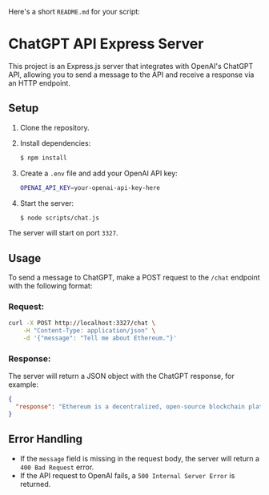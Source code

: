 Here's a short `README.md` for your script:

# ChatGPT API Express Server

This project is an Express.js server that integrates with OpenAI's ChatGPT API,
allowing you to send a message to the API and receive a response via an HTTP endpoint.

## Setup

1. Clone the repository.

2. Install dependencies:

   ```bash
   $ npm install
   ```

3. Create a `.env` file and add your OpenAI API key:

   ```bash
   OPENAI_API_KEY=your-openai-api-key-here
   ```

4. Start the server:

   ```bash
   $ node scripts/chat.js
   ```

The server will start on port `3327`.

## Usage

To send a message to ChatGPT, make a POST request to the `/chat` endpoint with the following format:

### Request:
```bash
curl -X POST http://localhost:3327/chat \
    -H "Content-Type: application/json" \
    -d '{"message": "Tell me about Ethereum."}'
```

### Response:
The server will return a JSON object with the ChatGPT response, for example:

```json
{
  "response": "Ethereum is a decentralized, open-source blockchain platform..."
}
```

## Error Handling

- If the `message` field is missing in the request body, the server will return a `400 Bad Request` error.
- If the API request to OpenAI fails, a `500 Internal Server Error` is returned.
